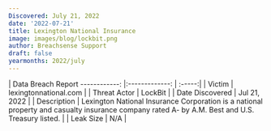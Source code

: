 ```yaml
---
Discovered: July 21, 2022
date: '2022-07-21'
title: Lexington National Insurance
image: images/blog/lockbit.png
author: Breachsense Support
draft: false
yearmonths: 2022/july
---
```



| Data Breach Report
------------:     |:-------------:    | :-----:|
| Victim      | lexingtonnational.com      | 
| Threat Actor      | LockBit      | 
| Date Discovered      | Jul 21, 2022      | 
| Description      | Lexington National Insurance Corporation is a national property and casualty insurance company rated A- by A.M. Best and U.S. Treasury listed.      | 
| Leak Size      | N/A      | 

